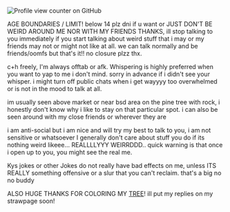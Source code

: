 ![Profile view counter on GitHub](https://komarev.com/ghpvc/?username=shiningumbreon)

AGE BOUNDARIES / LIMIT! below 14 plz dni if u want or JUST DON'T BE WEIRD AROUND ME NOR WITH MY FRIENDS THANKS, ill stop talking to you immediately if you start talking about weird stuff that i may or my friends may not or might not like at all. we can talk normally and be friends/oomfs but that's it!! no closure plzz thx.

c+h freely, I'm always offtab or afk. Whispering is highly preferred when you want to yap to me i don't mind. sorry in advance if i didn't see your whisper.
i might turn off public chats when i get wayyyy too overwhelmed or is not in the mood to talk at all.

im usually seen above market or near bsd area on the pine tree with rock, i honestly don't know why i like to stay on that particular spot. i can also be seen around with my close friends or wherever they are

i am anti-social but i am nice and will try my best to talk to you, i am not sensitive or whatsoever I generally don't care about stuff you do if its nothing weird likeee... REALLLLYYY WEIRRDDD..
quick warning is that once i open up to you, you might see the real me. 

Kys jokes or other Jokes do not really have bad effects on me, unless ITS REALLY something offensive or a slur that you can't reclaim. that's a big no no buddy

ALSO HUGE THANKS FOR COLORING MY [TREE](https://colormytree.me/2024/01JE9BFHHT5JXFM1W4WKA4SYAV)! ill put my replies on my strawpage soon!


